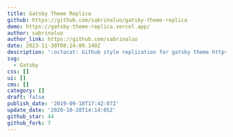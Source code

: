 ```yaml
---
title: Gatsby Theme Replica
github: https://github.com/sabrinaluo/gatsby-theme-replica
demo: https://gatsby-theme-replica.vercel.app/
author: sabrinaluo
author_link: https://github.com/sabrinaluo
date: 2023-11-30T08:24:09.140Z
description: ':octocat: Github style replication for gatsby theme https://hiitea.io/tech/'
ssg:
  - Gatsby
css: []
ui: []
cms: []
category: []
draft: false
publish_date: '2019-09-18T17:42:07Z'
update_date: '2020-10-28T14:14:05Z'
github_star: 44
github_fork: 7
---
```

